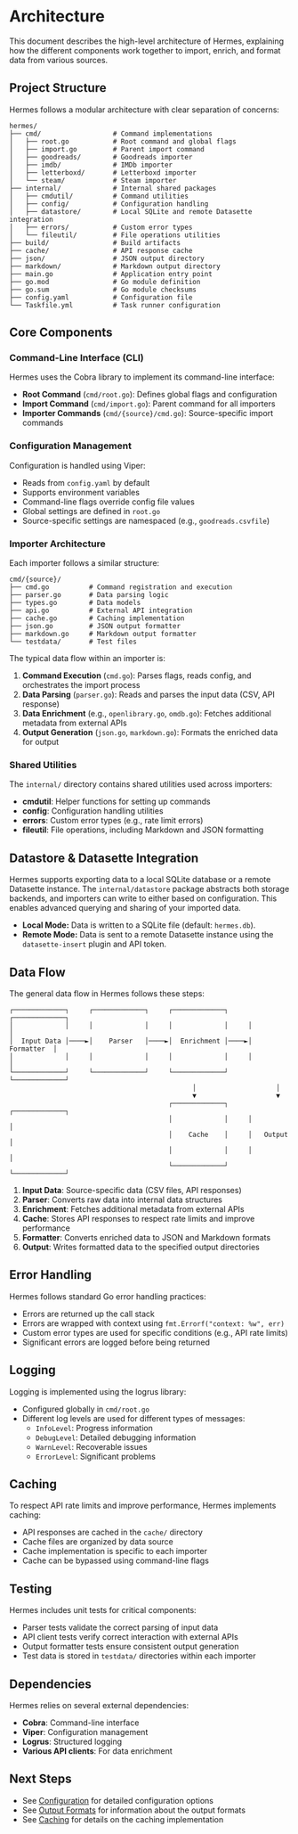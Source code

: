 # Architecture

This document describes the high-level architecture of Hermes, explaining how the different components work together to import, enrich, and format data from various sources.

## Project Structure

Hermes follows a modular architecture with clear separation of concerns:

```
hermes/
├── cmd/                  # Command implementations
│   ├── root.go           # Root command and global flags
│   ├── import.go         # Parent import command
│   ├── goodreads/        # Goodreads importer
│   ├── imdb/             # IMDb importer
│   ├── letterboxd/       # Letterboxd importer
│   └── steam/            # Steam importer
├── internal/             # Internal shared packages
│   ├── cmdutil/          # Command utilities
│   ├── config/           # Configuration handling
│   ├── datastore/        # Local SQLite and remote Datasette integration
│   ├── errors/           # Custom error types
│   └── fileutil/         # File operations utilities
├── build/                # Build artifacts
├── cache/                # API response cache
├── json/                 # JSON output directory
├── markdown/             # Markdown output directory
├── main.go               # Application entry point
├── go.mod                # Go module definition
├── go.sum                # Go module checksums
├── config.yaml           # Configuration file
└── Taskfile.yml          # Task runner configuration
```

## Core Components

### Command-Line Interface (CLI)

Hermes uses the Cobra library to implement its command-line interface:

- **Root Command** (`cmd/root.go`): Defines global flags and configuration
- **Import Command** (`cmd/import.go`): Parent command for all importers
- **Importer Commands** (`cmd/{source}/cmd.go`): Source-specific import commands

### Configuration Management

Configuration is handled using Viper:

- Reads from `config.yaml` by default
- Supports environment variables
- Command-line flags override config file values
- Global settings are defined in `root.go`
- Source-specific settings are namespaced (e.g., `goodreads.csvfile`)

### Importer Architecture

Each importer follows a similar structure:

```
cmd/{source}/
├── cmd.go          # Command registration and execution
├── parser.go       # Data parsing logic
├── types.go        # Data models
├── api.go          # External API integration
├── cache.go        # Caching implementation
├── json.go         # JSON output formatter
├── markdown.go     # Markdown output formatter
└── testdata/       # Test files
```

The typical data flow within an importer is:

1. **Command Execution** (`cmd.go`): Parses flags, reads config, and orchestrates the import process
2. **Data Parsing** (`parser.go`): Reads and parses the input data (CSV, API response)
3. **Data Enrichment** (e.g., `openlibrary.go`, `omdb.go`): Fetches additional metadata from external APIs
4. **Output Generation** (`json.go`, `markdown.go`): Formats the enriched data for output

### Shared Utilities

The `internal/` directory contains shared utilities used across importers:

- **cmdutil**: Helper functions for setting up commands
- **config**: Configuration handling utilities
- **errors**: Custom error types (e.g., rate limit errors)
- **fileutil**: File operations, including Markdown and JSON formatting

## Datastore & Datasette Integration

Hermes supports exporting data to a local SQLite database or a remote Datasette instance. The `internal/datastore` package abstracts both storage backends, and importers can write to either based on configuration. This enables advanced querying and sharing of your imported data.

- **Local Mode:** Data is written to a SQLite file (default: `hermes.db`).
- **Remote Mode:** Data is sent to a remote Datasette instance using the `datasette-insert` plugin and API token.

## Data Flow

The general data flow in Hermes follows these steps:

```
┌─────────────┐     ┌─────────────┐     ┌─────────────┐     ┌─────────────┐
│             │     │             │     │             │     │             │
│  Input Data │────►│    Parser   │────►│  Enrichment │────►│  Formatter  │
│             │     │             │     │             │     │             │
└─────────────┘     └─────────────┘     └─────────────┘     └─────────────┘
                                              │                    │
                                              ▼                    ▼
                                        ┌─────────────┐     ┌─────────────┐
                                        │             │     │             │
                                        │    Cache    │     │   Output    │
                                        │             │     │             │
                                        └─────────────┘     └─────────────┘
```

1. **Input Data**: Source-specific data (CSV files, API responses)
2. **Parser**: Converts raw data into internal data structures
3. **Enrichment**: Fetches additional metadata from external APIs
4. **Cache**: Stores API responses to respect rate limits and improve performance
5. **Formatter**: Converts enriched data to JSON and Markdown formats
6. **Output**: Writes formatted data to the specified output directories

## Error Handling

Hermes follows standard Go error handling practices:

- Errors are returned up the call stack
- Errors are wrapped with context using `fmt.Errorf("context: %w", err)`
- Custom error types are used for specific conditions (e.g., API rate limits)
- Significant errors are logged before being returned

## Logging

Logging is implemented using the logrus library:

- Configured globally in `cmd/root.go`
- Different log levels are used for different types of messages:
  - `InfoLevel`: Progress information
  - `DebugLevel`: Detailed debugging information
  - `WarnLevel`: Recoverable issues
  - `ErrorLevel`: Significant problems

## Caching

To respect API rate limits and improve performance, Hermes implements caching:

- API responses are cached in the `cache/` directory
- Cache files are organized by data source
- Cache implementation is specific to each importer
- Cache can be bypassed using command-line flags

## Testing

Hermes includes unit tests for critical components:

- Parser tests validate the correct parsing of input data
- API client tests verify correct interaction with external APIs
- Output formatter tests ensure consistent output generation
- Test data is stored in `testdata/` directories within each importer

## Dependencies

Hermes relies on several external dependencies:

- **Cobra**: Command-line interface
- **Viper**: Configuration management
- **Logrus**: Structured logging
- **Various API clients**: For data enrichment

## Next Steps

- See [Configuration](04_configuration.md) for detailed configuration options
- See [Output Formats](05_output_formats.md) for information about the output formats
- See [Caching](06_caching.md) for details on the caching implementation
